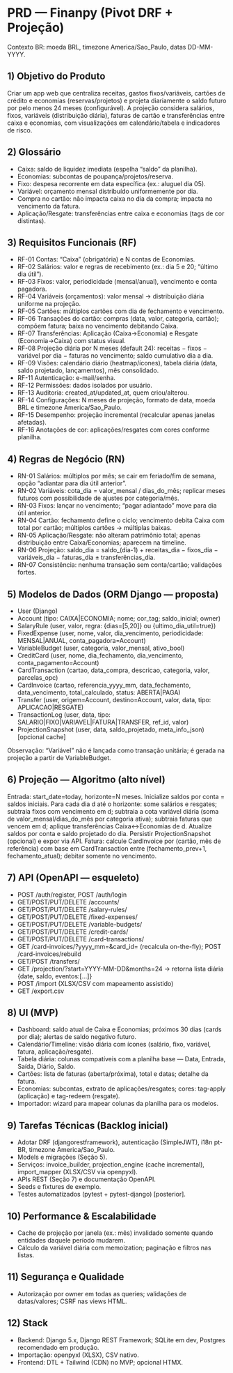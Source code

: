 # PRD — Finanpy (Pivot DRF + Projeção)

Contexto BR: moeda BRL, timezone America/Sao_Paulo, datas DD-MM-YYYY.

## 1) Objetivo do Produto
Criar um app web que centraliza receitas, gastos fixos/variáveis, cartões de crédito e economias (reservas/projetos) e projeta diariamente o saldo futuro por pelo menos 24 meses (configurável). A projeção considera salários, fixos, variáveis (distribuição diária), faturas de cartão e transferências entre caixa e economias, com visualizações em calendário/tabela e indicadores de risco.

## 2) Glossário
- Caixa: saldo de liquidez imediata (espelha “saldo” da planilha).
- Economias: subcontas de poupança/projetos/reserva.
- Fixo: despesa recorrente em data específica (ex.: aluguel dia 05).
- Variável: orçamento mensal distribuído uniformemente por dia.
- Compra no cartão: não impacta caixa no dia da compra; impacta no vencimento da fatura.
- Aplicação/Resgate: transferências entre caixa e economias (tags de cor distintas).

## 3) Requisitos Funcionais (RF)
- RF-01 Contas: “Caixa” (obrigatória) e N contas de Economias.
- RF-02 Salários: valor e regras de recebimento (ex.: dia 5 e 20; “último dia útil”).
- RF-03 Fixos: valor, periodicidade (mensal/anual), vencimento e conta pagadora.
- RF-04 Variáveis (orçamentos): valor mensal → distribuição diária uniforme na projeção.
- RF-05 Cartões: múltiplos cartões com dia de fechamento e vencimento.
- RF-06 Transações do cartão: compras (data, valor, categoria, cartão); compõem fatura; baixa no vencimento debitando Caixa.
- RF-07 Transferências: Aplicação (Caixa→Economia) e Resgate (Economia→Caixa) com status visual.
- RF-08 Projeção diária por N meses (default 24): receitas − fixos − variável por dia − faturas no vencimento; saldo cumulativo dia a dia.
- RF-09 Visões: calendário diário (heatmap/ícones), tabela diária (data, saldo projetado, lançamentos), mês consolidado.
- RF-11 Autenticação: e-mail/senha.
- RF-12 Permissões: dados isolados por usuário.
- RF-13 Auditoria: created_at/updated_at, quem criou/alterou.
- RF-14 Configurações: N meses de projeção, formato de data, moeda BRL e timezone America/Sao_Paulo.
- RF-15 Desempenho: projeção incremental (recalcular apenas janelas afetadas).
- RF-16 Anotações de cor: aplicações/resgates com cores conforme planilha.

## 4) Regras de Negócio (RN)
- RN-01 Salários: múltiplos por mês; se cair em feriado/fim de semana, opção “adiantar para dia útil anterior”.
- RN-02 Variáveis: cota_dia = valor_mensal / dias_do_mês; replicar meses futuros com possibilidade de ajustes por categoria/mês.
- RN-03 Fixos: lançar no vencimento; “pagar adiantado” move para dia útil anterior.
- RN-04 Cartão: fechamento define o ciclo; vencimento debita Caixa com total por cartão; múltiplos cartões → múltiplas baixas.
- RN-05 Aplicação/Resgate: não alteram patrimônio total; apenas distribuição entre Caixa/Economias; aparecem na timeline.
- RN-06 Projeção: saldo_dia = saldo_(dia-1) + receitas_dia − fixos_dia − variáveis_dia − faturas_dia ± transferências_dia.
- RN-07 Consistência: nenhuma transação sem conta/cartão; validações fortes.

## 5) Modelos de Dados (ORM Django — proposta)
- User (Django)
- Account (tipo: CAIXA|ECONOMIA; nome; cor_tag; saldo_inicial; owner)
- SalaryRule (user, valor, regra: {dias=[5,20]} ou {ultimo_dia_util=true})
- FixedExpense (user, nome, valor, dia_vencimento, periodicidade: MENSAL|ANUAL, conta_pagadora=Account)
- VariableBudget (user, categoria, valor_mensal, ativo_bool)
- CreditCard (user, nome, dia_fechamento, dia_vencimento, conta_pagamento=Account)
- CardTransaction (cartao, data_compra, descricao, categoria, valor, parcelas_opc)
- CardInvoice (cartao, referencia_yyyy_mm, data_fechamento, data_vencimento, total_calculado, status: ABERTA|PAGA)
- Transfer (user, origem=Account, destino=Account, valor, data, tipo: APLICACAO|RESGATE)
- TransactionLog (user, data, tipo: SALARIO|FIXO|VARIAVEL|FATURA|TRANSFER, ref_id, valor)
- ProjectionSnapshot (user, data, saldo_projetado, meta_info_json) [opcional cache]

Observação: “Variável” não é lançada como transação unitária; é gerada na projeção a partir de VariableBudget.

## 6) Projeção — Algoritmo (alto nível)
Entrada: start_date=today, horizonte=N meses. Inicialize saldos por conta = saldos iniciais. Para cada dia d até o horizonte: some salários e resgates; subtraia fixos com vencimento em d; subtraia a cota variável diária (soma de valor_mensal/dias_do_mês por categoria ativa); subtraia faturas que vencem em d; aplique transferências Caixa↔Economias de d. Atualize saldos por conta e saldo projetado do dia. Persistir ProjectionSnapshot (opcional) e expor via API. Fatura: calcule CardInvoice por (cartão, mês de referência) com base em CardTransaction entre (fechamento_prev+1, fechamento_atual); debitar somente no vencimento.

## 7) API (OpenAPI — esqueleto)
- POST /auth/register, POST /auth/login
- GET/POST/PUT/DELETE /accounts/
- GET/POST/PUT/DELETE /salary-rules/
- GET/POST/PUT/DELETE /fixed-expenses/
- GET/POST/PUT/DELETE /variable-budgets/
- GET/POST/PUT/DELETE /credit-cards/
- GET/POST/PUT/DELETE /card-transactions/
- GET /card-invoices/?yyyy_mm=&card_id= (recalcula on-the-fly); POST /card-invoices/rebuild
- GET/POST /transfers/
- GET /projection/?start=YYYY-MM-DD&months=24 → retorna lista diária {date, saldo, eventos:[...]}
- POST /import (XLSX/CSV com mapeamento assistido)
- GET /export.csv

## 8) UI (MVP)
- Dashboard: saldo atual de Caixa e Economias; próximos 30 dias (cards por dia); alertas de saldo negativo futuro.
- Calendário/Timeline: visão diária com ícones (salário, fixo, variável, fatura, aplicação/resgate).
- Tabela diária: colunas compatíveis com a planilha base — Data, Entrada, Saída, Diário, Saldo.
- Cartões: lista de faturas (aberta/próxima), total e datas; detalhe da fatura.
- Economias: subcontas, extrato de aplicações/resgates; cores: tag-apply (aplicação) e tag-redeem (resgate).
- Importador: wizard para mapear colunas da planilha para os modelos.

## 9) Tarefas Técnicas (Backlog inicial)
- Adotar DRF (djangorestframework), autenticação (SimpleJWT), i18n pt-BR, timezone America/Sao_Paulo.
- Models e migrações (Seção 5).
- Serviços: invoice_builder, projection_engine (cache incremental), import_mapper (XLSX/CSV via openpyxl).
- APIs REST (Seção 7) e documentação OpenAPI.
- Seeds e fixtures de exemplo.
- Testes automatizados (pytest + pytest-django) [posterior].

## 10) Performance & Escalabilidade
- Cache de projeção por janela (ex.: mês) invalidado somente quando entidades daquele período mudarem.
- Cálculo da variável diária com memoization; paginação e filtros nas listas.

## 11) Segurança e Qualidade
- Autorização por owner em todas as queries; validações de datas/valores; CSRF nas views HTML.

## 12) Stack
- Backend: Django 5.x, Django REST Framework; SQLite em dev, Postgres recomendado em produção.
- Importação: openpyxl (XLSX), CSV nativo.
- Frontend: DTL + Tailwind (CDN) no MVP; opcional HTMX.
